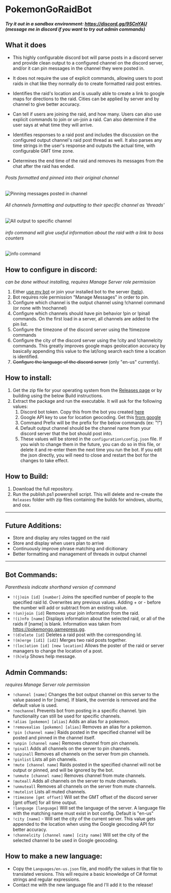 # PokemonGoRaidBot

##### Try it out in a sandbox environment: https://discord.gg/9SCnYAU (message me in discord if you want to try out admin commands)

## What it does
- This highly configurable discord bot will parse posts in a discord server and provide clean output to a configured channel on the discord server, and/or it can pin messages in the channel they were posted in.  

- It does not require the use of explicit commands, allowing users to post raids in chat like they normally do to create formatted raid post entries.

- Identifies the raid's location and is usually able to create a link to google maps for directions to the raid.  Cities can be applied by server and by channel to give better accuracy.

- Can tell if users are joining the raid, and how many.  Users can also use explicit commands to join or un-join a raid.  Can also determine if the user says at what time they will arrive.

- Identifies responses to a raid post and includes the discussion on the configured output channel's raid post thread as well.  It also parses any time strings in the user's response and outputs the actual time, with configurable GMT time zone.

- Determines the end time of the raid and removes its messages from the chat after the raid has ended.

###### *Posts formatted and pinned into their original channel*
![Pinning messages posted in channel](http://i.imgur.com/1JgHR2F.png)

###### *All channels formatting and outputting to their specific channel as 'threads'*
![All output to specific channel](http://i.imgur.com/l12BNJk.png)

###### *info command will give useful information about the raid with a link to boss counters*
![info command](http://i.imgur.com/7LN3Asy.png)

## How to configure in discord:
*can be done without installing, requires Manage Server role permission*
1. Either [use my bot](https://discordapp.com/oauth2/authorize?&client_id=347493806695776256&scope=bot&permissions=0) or join your installed bot to the server ([help](https://stackoverflow.com/a/37743722/711674)).
1. Bot requires role permission "Manage Messages" in order to pin.
1. Configure which channel is the output channel using !channel command (or none with !nochannel)
1. Configure which channels should have pin behavior !pin or !pinall commands.  On the first load in a server, all channels are added to the pin list.
1. Configure the timezone of the discord server using the !timezone commands
1. Configure the city of the discord server using the !city and !channelcity commands.  This greatly improves google maps geolocation accuracy by basically appending this value to the lat/long search each time a location is identified.
1. ~~Configure the language of the discord server~~ (only "en-us" currently).

## How to install:
1. Get the zip file for your operating system from the [Releases page](https://github.com/wpatter6/PokemonGoDiscordRaidBot/releases/latest) or by building using the below Build instructions.
1. Extract the package and run the executable.  It will ask for the following values:
    1. Discord bot token.  Copy this from the bot you created [here](https://discordapp.com/developers/applications/me)
    1. Google API key to use for location geocoding.  Get this [from google](https://developers.google.com/maps/documentation/geocoding/get-api-key)
    1. Command Prefix will be the prefix for the below commands (ex: "!")
    1. Default output channel should be the channel name from your discord server that the bot should post into.
    1. These values will be stored in the `configuration\config.json` file.  If you wish to change them in the future, you can do so in this file, or delete it and re-enter them the next time you run the bot.  If you edit the json directly, you will need to close and restart the bot for the changes to take effect.

## How to Build:
1. Download the full repository.
1. Run the publish.ps1 powershell script.  This will delete and re-create the `Releases` folder with zip files containing the builds for windows, ubuntu, and osx.

<hr/>

## Future Additions:
* Store and display any roles tagged on the raid
* Store and display when users plan to arrive
* Continuously improve phrase matching and dicitionary
* Better formatting and management of threads in output channel

<hr/>

## Bot Commands:
*Parenthesis indicate shorthand version of command*
* `!(j)oin [id] [number]` Joins the specified number of people to the specified raid Id. Overwrites any previous values.  Adding + or - before the number will add or subtract from an existing value.
* `!(un)join [id]` Removes your join information from the raid.
* `!(i)nfo [name]` Displays information about the selected raid, or all of the raids if [name] is blank.  Information was taken from https://pokemongo.gamepress.gg.
* `!(d)elete [id]` Deletes a raid post with the corresponding Id.
* `!(m)erge [id1] [id2]` Merges two raid posts together.
* `!(loc)ation [id] [new location]` Allows the poster of the raid or server managers to change the location of a post.
* `!(h)elp` Shows help message.

## Admin Commands:
*requires Manage Server role permission*
* `!channel [name]` Changes the bot output channel on this server to the value passed in for [name].  If blank, the override is removed and the default value is used.
* `!nochannel` Prevents bot from posting in a specific channel. !pin functionality can still be used for specific channels.
* `!alias [pokemon] [alias]` Adds an alias for a pokemon.
* `!removealias [pokemon] [alias]` Removes an alias for a pokemon.
* `!pin [channel name]` Raids posted in the specified channel will be posted and pinned in the channel itself.
* `!unpin [channel name]` Removes channel from pin channels.
* `!pinall` Adds all channels on the server to pin channels.
* `!unpinall` Removes all channels on the server from pin channels.
* `!pinlist` Lists all pin channels.
* `!mute [channel name]` Raids posted in the specified channel will not be output or pinned, and will be ignored by the bot.
* `!unmute [channel name]` Removes channel from mute channels.
* `!muteall` Adds all channels on the server to mute channels.
* `!unmuteall` Removes all channels on the server from mute channels.
* `!mutelist` Lists all muted channels.
* `!timezone [gmt offset]` Will set the GMT offset of the discord server [gmt offset] for all time output.
* `!language [language]` Will set the language of the server.  A language file with the matching name must exist in bot config.  Default is \"en-us\"
* `!city [name]` - Will set the city of the current server.  This value gets appended to the location when using the Google geocoding API for better accuracy.
* `!channelcity [channel name] [city name]` Will set the city of the selected channel to be used in Google geocoding.

## How to make a new language:
* Copy the `Languages/en-us.json` file, and modify the values in that file to translated versions.  This will require a basic knowledge of C# format strings and regular expressions.
* Contact me with the new language file and I'll add it to the release!
